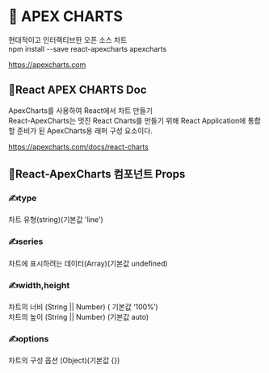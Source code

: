 # 📖 APEX CHARTS

현대적이고 인터랙티브한 오픈 소스 차트<br />
npm install --save react-apexcharts apexcharts

https://apexcharts.com

## 📌React APEX CHARTS Doc

ApexCharts를 사용하여 React에서 차트 만들기<br />
React-ApexCharts는 멋진 React Charts를 만들기 위해 React Application에 통합할 준비가 된 ApexCharts용 래퍼 구성 요소이다.

https://apexcharts.com/docs/react-charts

## 📌React-ApexCharts 컴포넌트 Props

### ✍type

차트 유형(string)(기본값 'line')

### ✍series

차트에 표시하려는 데이터(Array)(기본값 undefined)

### ✍width,height

차트의 너비 (String || Number) ( 기본값 ‘100%’)<br />
차트의 높이 (String || Number) (기본값 auto)

### ✍options

차트의 구성 옵션 (Object)(기본값 {})
